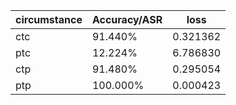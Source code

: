 |circumstance|Accuracy/ASR|loss|
|---|---|---|
|ctc|91.440% |0.321362 |
|ptc|12.224% |6.786830 |
|ctp|91.480% |0.295054 |
|ptp|100.000% |0.000423 |